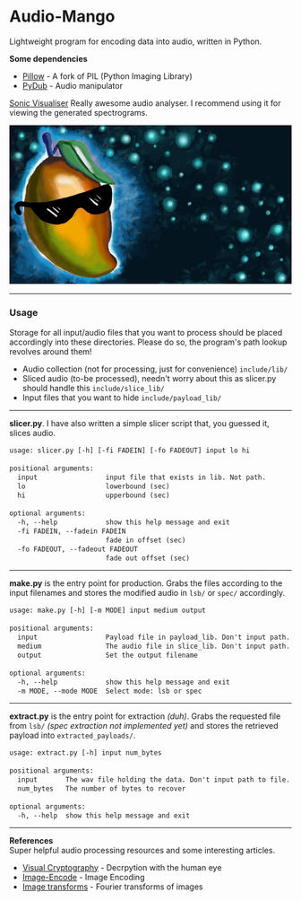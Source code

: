 # Audio-Mango

Lightweight program for encoding data into audio, written in Python.

**Some dependencies**  

* [Pillow](http://python-pillow.org/) - A fork of PIL (Python Imaging Library)  
* [PyDub](http://pydub.com/) - Audio manipulator  

[Sonic Visualiser](https://www.sonicvisualiser.org/) Really awesome audio analyser. I recommend using it for viewing the generated spectrograms.  

![SomethingAwesome](include/repo/mango.jpg?raw=true)

 -----------------------------------------------------------

### Usage 

Storage for all input/audio files that you want to process should be placed accordingly into these directories. Please do so, the program's path lookup revolves around them!   
* Audio collection (not for processing, just for convenience) ```include/lib/``` 
* Sliced audio (to-be processed), needn't worry about this as slicer.py should handle this ```include/slice_lib/```
* Input files that you want to hide ```include/payload_lib/```  

------------------------------------------------------------

**slicer.py**. I have also written a simple slicer script that, you guessed it, slices audio.  

```
usage: slicer.py [-h] [-fi FADEIN] [-fo FADEOUT] input lo hi

positional arguments:
  input                 input file that exists in lib. Not path.
  lo                    lowerbound (sec)
  hi                    upperbound (sec)

optional arguments:
  -h, --help            show this help message and exit
  -fi FADEIN, --fadein FADEIN
                        fade in offset (sec)
  -fo FADEOUT, --fadeout FADEOUT
                        fade out offset (sec)
```  

----------------------------------------------

**make.py** is the entry point for production. Grabs the files according to the input filenames and stores the modified audio in ```lsb/``` or ```spec/``` accordingly.  


```
usage: make.py [-h] [-m MODE] input medium output

positional arguments:
  input                 Payload file in payload_lib. Don't input path.
  medium                The audio file in slice_lib. Don't input path.
  output                Set the output filename

optional arguments:
  -h, --help            show this help message and exit
  -m MODE, --mode MODE  Select mode: lsb or spec

```  

-----------------------------------------------------   

**extract.py** is the entry point for extraction *(duh)*. Grabs the requested file from ```lsb/``` *(spec extraction not implemented yet)* and stores the retrieved payload into ```extracted_payloads/```.  


```
usage: extract.py [-h] input num_bytes

positional arguments:
  input       The wav file holding the data. Don't input path to file.
  num_bytes   The number of bytes to recover

optional arguments:
  -h, --help  show this help message and exit
```  

---------------------------------------------------------

**References**  
Super helpful audio processing resources and some interesting articles.

* [Visual Cryptography](http://www.datagenetics.com/blog/november32013/index.html) - Decrpytion with the human eye
* [Image-Encode](http://www.ohmpie.com/imageencode/) - Image Encoding
* [Image transforms](https://plus.maths.org/content/fourier-transforms-images) - Fourier transforms of images
